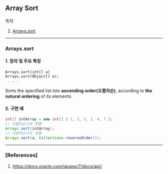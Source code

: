 ## Array Sort

목차

1. [Arrays.sort](#arrays.sort)

* * *

### Arrays.sort

#### 1. 정의 및 주요 특징

```
Arrays.sort(int[] a)
Arrays.sort(Object[] a);
 . . .
```

Sorts the specified list into **ascending order(오름차순)**, according to **the natural ordering** of its elements.

#### 2. 구현 예

```java
int[] intArray = new int[] { 1, 3, 5, 2, 4, 7 };
// 오름차순으로 정렬
Arrays.sort(intArray);
// 내림차순으로 정렬
Arrays.sort(a, Collections.reverseOrder());
```

***

### [References]
1. <https://docs.oracle.com/javase/7/docs/api/>
